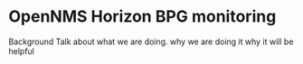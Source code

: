 # OpenNMS Horizon BPG  monitoring 

Background 
Talk about what we are doing.
why we are doing it 
why it will be helpful 








